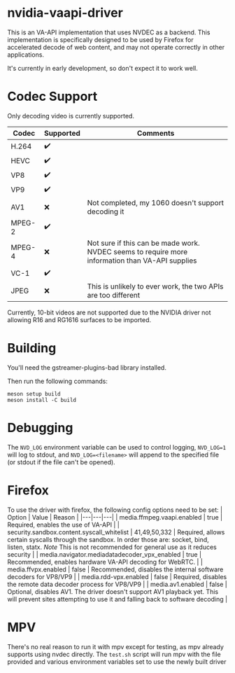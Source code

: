 # nvidia-vaapi-driver

This is an VA-API implementation that uses NVDEC as a backend. This implementation is specifically designed to be used by Firefox for accelerated decode of web content, and may not operate correctly in other applications.

It's currently in early development, so don't expect it to work well.

# Codec Support

Only decoding video is currently supported.

| Codec | Supported | Comments |
|---|---|---|
|H.264|:heavy_check_mark:||
|HEVC|:heavy_check_mark:||
|VP8|:heavy_check_mark:||
|VP9|:heavy_check_mark:||
|AV1|:x:|Not completed, my 1060 doesn't support decoding it|
|MPEG-2|:heavy_check_mark:||
|MPEG-4|:x:|Not sure if this can be made work. NVDEC seems to require more information than VA-API supplies|
|VC-1|:heavy_check_mark:||
|JPEG|:x:|This is unlikely to ever work, the two APIs are too different|

Currently, 10-bit videos are not supported due to the NVIDIA driver not allowing R16 and RG1616 surfaces to be imported.

# Building

You'll need the gstreamer-plugins-bad library installed.

Then run the following commands:
```
meson setup build
meson install -C build
```

# Debugging

The `NVD_LOG` environment variable can be used to control logging, `NVD_LOG=1` will log to stdout, and `NVD_LOG=<filename>` will append to the specified file (or stdout if the file can't be opened).

# Firefox

To use the driver with firefox, the following config options need to be set:
| Option | Value | Reason |
|---|---|---|
| media.ffmpeg.vaapi.enabled | true | Required, enables the use of VA-API |
| security.sandbox.content.syscall_whitelist | 41,49,50,332 | Required, allows certain syscalls through the sandbox. In order those are: socket, bind, listen, statx.  *Note* This is not recommended for general use as it reduces security |
| media.navigator.mediadatadecoder_vpx_enabled | true | Recommended, enables hardware VA-API decoding for WebRTC. |
| media.ffvpx.enabled | false | Recommended, disables the internal software decoders for VP8/VP9 |
| media.rdd-vpx.enabled | false | Required, disables the remote data decoder process for VP8/VP9 |
| media.av1.enabled | false | Optional, disables AV1. The driver doesn't support AV1 playback yet. This will prevent sites attempting to use it and falling back to software decoding |

# MPV

There's no real reason to run it with mpv except for testing, as mpv already supports using nvdec directly. The `test.sh` script will run mpv with the file provided and various environment variables set to use the newly built driver
